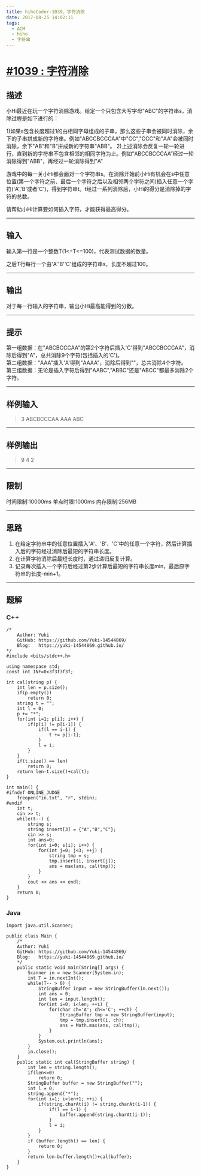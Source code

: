 ```yaml
---
title: hihoCoder-1039、字符消除
date: 2017-08-25 14:02:11
tags:
  - ACM
  - hiho
  - 字符串
---
```


# [#1039 : 字符消除](http://hihocoder.com/problemset/problem/1039)
## 描述
小Hi最近在玩一个字符消除游戏。给定一个只包含大写字母"ABC"的字符串s，消除过程是如下进行的：

1)如果s包含长度超过1的由相同字母组成的子串，那么这些子串会被同时消除，余下的子串拼成新的字符串。例如"ABCCBCCCAA"中"CC","CCC"和"AA"会被同时消除，余下"AB"和"B"拼成新的字符串"ABB"。
2)上述消除会反复一轮一轮进行，直到新的字符串不包含相邻的相同字符为止。例如”ABCCBCCCAA”经过一轮消除得到"ABB"，再经过一轮消除得到"A"

游戏中的每一关小Hi都会面对一个字符串s。在消除开始前小Hi有机会在s中任意位置(第一个字符之前、最后一个字符之后以及相邻两个字符之间)插入任意一个字符('A','B'或者'C')，得到字符串t。t经过一系列消除后，小Hi的得分是消除掉的字符的总数。

请帮助小Hi计算要如何插入字符，才能获得最高得分。

---
## 输入
输入第一行是一个整数T(1<=T<=100)，代表测试数据的数量。

之后T行每行一个由'A''B''C'组成的字符串s，长度不超过100。

---
## 输出
对于每一行输入的字符串，输出小Hi最高能得到的分数。

---
## 提示
第一组数据：在"ABCBCCCAA"的第2个字符后插入'C'得到"ABCCBCCCAA"，消除后得到"A"，总共消除9个字符(包括插入的'C')。  
第二组数据："AAA"插入'A'得到"AAAA"，消除后得到""，总共消除4个字符。  
第三组数据：无论是插入字符后得到"AABC","ABBC"还是"ABCC"都最多消除2个字符。  

---
## 样例输入
>3
ABCBCCCAA
AAA
ABC

---
## 样例输出
>9
4
2

---
## 限制
时间限制:10000ms
单点时限:1000ms
内存限制:256MB

---
## 思路
1. 在给定字符串中的任意位置插入'A'、'B'、'C'中的任意一个字符，然后计算插入后的字符经过消除后最短的字符串长度。
2. 在计算字符消除后最短长度时，通过递归反复计算。
3. 记录每次插入一个字符后经过第2步计算后最短的字符串长度min，最后原字符串的长度-min+1。

---
## 题解
### C++
```
/*
    Author: Yuki
    GitHub: https://github.com/Yuki-14544869/
    Blog:   https://yuki-14544869.github.io/
*/
#include <bits/stdc++.h>

using namespace std;
const int INF=0x3f3f3f3f;

int cal(string p) {
    int len = p.size();
    if(p.empty())
        return 0;
    string t = "";
    int l = 0;
    p += "*";
    for(int i=1; p[i]; i++) {
        if(p[i] != p[i-1]) {
            if(l == i-1) {
                t += p[i-1];
            }
            l = i;
        }
    }
    if(t.size() == len)
        return 0;
    return len-t.size()+cal(t);
}

int main() {
#ifndef ONLINE_JUDGE
    freopen("in.txt", "r", stdin);
#endif
    int t;
    cin >> t;
    while(t--) {
        string s;
        string insert[3] = {"A","B","C"};
        cin >> s;
        int ans=0;
        for(int i=0; s[i]; i++) {
            for(int j=0; j<3; ++j) {
                string tmp = s;
                tmp.insert(i, insert[j]);
                ans = max(ans, cal(tmp));
            }
        }
        cout << ans << endl;
    }
    return 0;
}
```

### Java
```
import java.util.Scanner;

public class Main {
    /*
    Author: Yuki
    GitHub: https://github.com/Yuki-14544869/
    Blog:   https://yuki-14544869.github.io/
    */
    public static void main(String[] args) {
        Scanner in = new Scanner(System.in);
        int T = in.nextInt();
        while(T-- > 0) {
            StringBuffer input = new StringBuffer(in.next());
            int ans = 0;
            int len = input.length();
            for(int i=0; i<len; ++i) {
                for(char ch='A'; ch<='C'; ++ch) {
                    StringBuffer tmp = new StringBuffer(input);
                    tmp = tmp.insert(i, ch);
                    ans = Math.max(ans, cal(tmp));
                }
            }
            System.out.println(ans);
        }
        in.close();
    }
    public static int cal(StringBuffer string) {
        int len = string.length();
        if(len<=0)
            return 0;
        StringBuffer buffer = new StringBuffer("");
        int l = 0;
        string.append("*");
        for(int i=1; i<len+1; ++i) {
            if(string.charAt(i) != string.charAt(i-1)) {
                if(l == i-1) {
                    buffer.append(string.charAt(i-1));
                }
                l = i;
            }
        }
        if (buffer.length() == len) {
            return 0;
        }
        return len-buffer.length()+cal(buffer);
    }
}

```